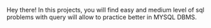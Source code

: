 Hey there!  In this projects, you will find easy and medium level of sql problems with query will allow to practice better in MYSQL DBMS.
